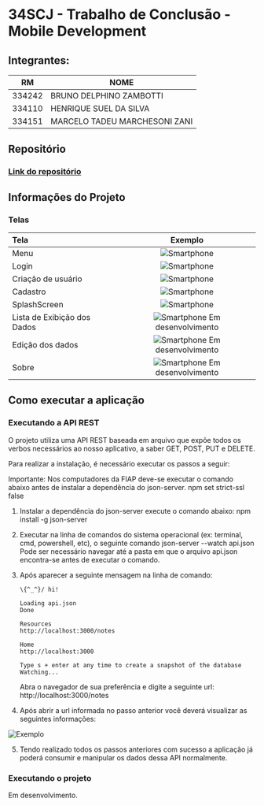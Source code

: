 

# 34SCJ - Trabalho de Conclusão - Mobile Development

## Integrantes: 

| RM     	| NOME                     	    |
|--------	|-------------------------------|
| 334242  | BRUNO DELPHINO ZAMBOTTI       |
| 334110  | HENRIQUE SUEL DA SILVA        |
| 334151  | MARCELO TADEU MARCHESONI ZANI |

## Repositório

### [Link do repositório](https://github.com/bruno-zambotti/trabalho-mobile-development-34scj)

## Informações do Projeto

### Telas

| Tela | Exemplo | 
|:--------|:--------:|
| Menu    | ![Smartphone](https://raw.githubusercontent.com/bruno-zambotti/trabalho-mobile-development-34scj/master/assets/menu.png) |
| Login  | ![Smartphone](https://raw.githubusercontent.com/bruno-zambotti/trabalho-mobile-development-34scj/master/assets/login.png) |
| Criação de usuário | ![Smartphone](https://raw.githubusercontent.com/bruno-zambotti/trabalho-mobile-development-34scj/master/assets/signup.png) |
| Cadastro | ![Smartphone](https://raw.githubusercontent.com/bruno-zambotti/trabalho-mobile-development-34scj/master/assets/insert_notes.png) |
| SplashScreen | ![Smartphone](https://raw.githubusercontent.com/bruno-zambotti/trabalho-mobile-development-34scj/master/assets/splash_screen.png) |
| Lista de Exibição dos Dados| ![Smartphone](https://img.icons8.com/android/26/000000/touchscreen-smartphone.png) Em desenvolvimento |
| Edição dos dados | ![Smartphone](https://img.icons8.com/android/26/000000/touchscreen-smartphone.png) Em desenvolvimento |
| Sobre | ![Smartphone](https://img.icons8.com/android/26/000000/touchscreen-smartphone.png) Em desenvolvimento |

## Como executar a aplicação

### Executando a API REST 
O projeto utiliza uma API REST baseada em arquivo que expõe todos os verbos necessários ao nosso aplicativo, a saber GET, POST, PUT e DELETE.

Para realizar a instalação, é necessário executar os passos a seguir:

Importante: Nos computadores da FIAP deve-se executar o comando abaixo antes de instalar a dependência do json-server. 
npm set strict-ssl false

1. Instalar a dependência do json-server execute o comando abaixo:
npm install -g json-server

2. Executar na linha de comandos do sistema operacional (ex: terminal, cmd, powershell, etc), o seguinte comando
json-server --watch api.json
Pode ser necessário navegar até a pasta em que o arquivo api.json encontra-se antes de executar o comando.

3.  Após aparecer a seguinte mensagem na linha de comando:
	~~~ 
	\{^_^}/ hi!

	Loading api.json
	Done

	Resources
	http://localhost:3000/notes

	Home
	http://localhost:3000

	Type s + enter at any time to create a snapshot of the database
	Watching... 
	  ~~~
  
	Abra o navegador de sua preferência e digite a seguinte url:
    http://localhost:3000/notes

4. Após abrir a url informada no passo anterior você deverá visualizar as seguintes informações:

![Exemplo](https://raw.githubusercontent.com/bruno-zambotti/trabalho-mobile-development-34scj/master/assets/json-example.png)

5. Tendo realizado todos os passos anteriores com sucesso a aplicação já poderá consumir e manipular os dados dessa API normalmente.

### Executando o projeto
Em desenvolvimento.
